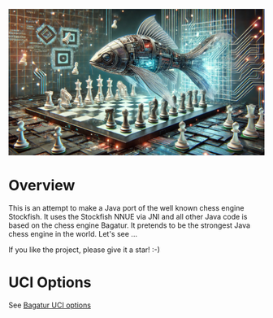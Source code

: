![JFish logo](JFish.jpg)

# Overview

This is an attempt to make a Java port of the well known chess engine Stockfish.
It uses the Stockfish NNUE via JNI and all other Java code is based on the chess engine Bagatur.
It pretends to be the strongest Java chess engine in the world. Let's see ...

If you like the project, please give it a star! :-)

# UCI Options

See [Bagatur UCI options](https://github.com/bagaturchess/Bagatur#UCI-Options)
